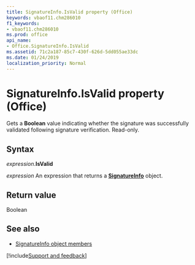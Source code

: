 ```yaml
---
title: SignatureInfo.IsValid property (Office)
keywords: vbaof11.chm286010
f1_keywords:
- vbaof11.chm286010
ms.prod: office
api_name:
- Office.SignatureInfo.IsValid
ms.assetid: 71c2a187-85c7-430f-626d-5dd055ae33dc
ms.date: 01/24/2019
localization_priority: Normal
---
```



# SignatureInfo.IsValid property (Office)

Gets a **Boolean** value indicating whether the signature was successfully validated following signature verification. Read-only.


## Syntax

_expression_.**IsValid**

_expression_ An expression that returns a **[SignatureInfo](Office.SignatureInfo.md)** object.


## Return value

Boolean


## See also

- [SignatureInfo object members](overview/Library-Reference/signatureinfo-members-office.md)



[!include[Support and feedback](~/includes/feedback-boilerplate.md)]